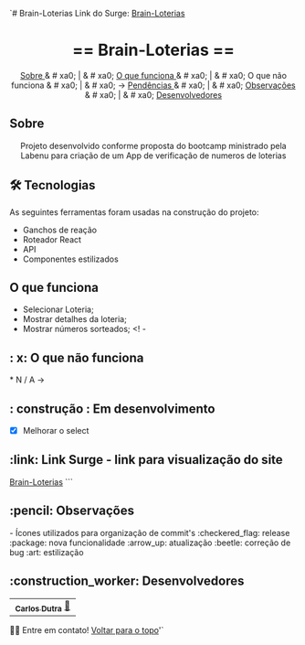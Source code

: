 `#  Brain-Loterias
Link do Surge: <a href="https://carlos-loterias.surge.sh/"> Brain-Loterias </a>
<h1 align = "center" id = "top"> == Brain-Loterias ==  </h1>

<p align = "center">
  <a href="#sobre"> Sobre </a> & # xa0; | & # xa0; 
  <a href="#funciona"> O que funciona </a> & # xa0; | & # xa0;
  <! - <a href = "# nao-funciona"> O que não funciona </a> & # xa0; | & # xa0; ->
  <a href="#pendente"> Pendências </a> & # xa0; | & # xa0;
  <a href="#observacoes"> Observações </a> & # xa0; | & # xa0;
  <a href="#desenvolvedores"> Desenvolvedores </a>
</p>

<h2 id = "sobre">  Sobre </h2>

<p align = "center">  Projeto desenvolvido conforme proposta do bootcamp ministrado pela Labenu para criação de um App de verificação de numeros de loterias </p>

<h2 id = "tecnologias"> 🛠 Tecnologias </h2>

As seguintes ferramentas foram usadas na construção do projeto:

* Ganchos de reação
* Roteador React
* API
* Componentes estilizados

<h2 id = "funciona"> O que funciona </h2>

* Selecionar Loteria;
* Mostrar detalhes da loteria;
* Mostrar números sorteados;
<! -
<h2 id = "nao-funciona">: x: O que não funciona </h2>
* N / A ->

<h2 id = "pendente"> : construção : Em desenvolvimento </h2>

- [x] Melhorar o select

<h2 id="link">:link: Link Surge - link para visualização do site</h2>
<a href="https://carlos-loterias.surge.sh/">Brain-Loterias</a>
```
<h2 id="observacoes">:pencil: Observações</h2>
- Ícones utilizados para organização de commit's
:checkered_flag: release
:package: nova funcionalidade 
:arrow_up: atualização 
:beetle: correção de bug
:art: estilização
<h2 id="desenvolvedores">:construction_worker: Desenvolvedores</h2>
<table> 
<tr>
 
 <td align="center"><a href="https://github.com/Carlos-Dutra-Azeredo"><img style="border-radius: 50%" width="100px" alt=""/>
 <br />
 <sub><b>Carlos Dutra</b></sub></a> <a href="https://github.com/Carlos-Dutra-Azeredo">🚀</a></td>
 
</tr>
  
</table>
👋🏽 Entre em contato!
<a href="#top">Voltar para o topo</a>'`